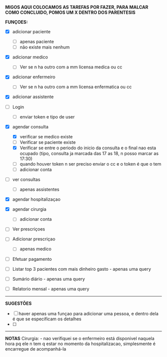 **MIGOS AQUI COLOCAMOS AS TAREFAS POR FAZER, PARA MALCAR COMO CONCLUIDO, POMOS UM X DENTRO DOS PARENTESIS**

**FUNÇOES:**
- [X] adicionar paciente
    - [ ] apenas paciente
    - [ ] não existe mais nenhum
- [X] adicionar medico
    - [ ] Ver se n ha outro com a mm licensa medica ou cc 
- [X] adicionar enfermeiro
    - [ ] Ver se n ha outro com a mm licensa enfermatica ou cc 
- [X] adicionar assistente
      
- [ ] Login
    - [ ] enviar token e tipo de user
    
- [X] agendar consulta
    - [X] verificar se medico existe
    - [ ] Verificar se paciente existe
    - [X] Verificar se entre o periodo do inicio da consulta e o final nao esta ocupado
          (tipo, consulta ja marcada das 17 as 18, n posso marcar as 17:30)
    - [ ] quando houver token n ser preciso enviar o cc e o token é que o tem
    - [ ] adicionar conta
- [ ] ver consultas
    - [ ] apenas assistentes
      
- [X] agendar hospitalizaçao
- [X] agendar cirurgia
    - [ ] adicionar conta
      
- [ ] Ver prescriçoes
- [ ] Adicionar prescriçao
    - [ ] apenas medico

- [ ] Efetuar pagamento

- [ ] Listar top 3 pacientes com mais dinheiro gasto - apenas uma query
- [ ] Sumário diário - apenas uma query
- [ ] Relatorio mensal - apenas uma query

______________________________________________

**SUGESTÕES**
- [ ] haver apenas uma funçao para adicionar uma pessoa, e dentro dela é que se especificam os detalhes
- [ ] 


__________________________

**NOTAS**
    Cirurgia:
        - nao verifiquei se o enfermeiro está disponivel naquela hora pq ele n tem q estar no momento da hospitalizacao, simplesmente é encarregue de acompanhá-la

